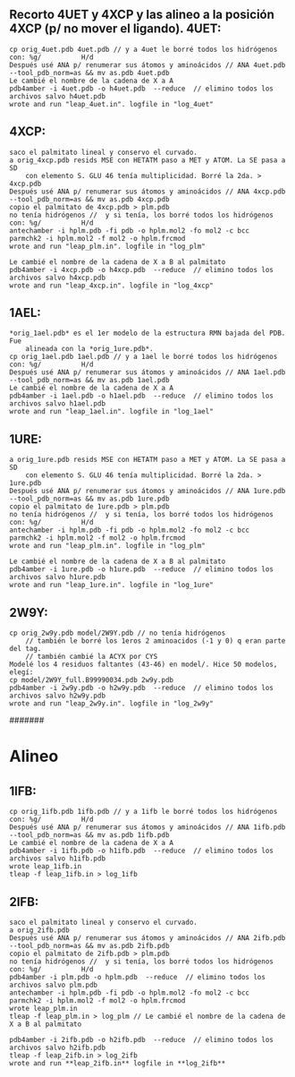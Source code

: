 Recorto 4UET y 4XCP y las alineo a la posición 4XCP (p/ no mover el ligando).
4UET:
-----
    cp orig_4uet.pdb 4uet.pdb // y a 4uet le borré todos los hidrógenos con: %g/          H/d
    Después usé ANA p/ renumerar sus átomos y aminoácidos // ANA 4uet.pdb --tool_pdb_norm=as && mv as.pdb 4uet.pdb
    Le cambié el nombre de la cadena de X a A
    pdb4amber -i 4uet.pdb -o h4uet.pdb  --reduce  // elimino todos los archivos salvo h4uet.pdb
    wrote and run "leap_4uet.in". logfile in "log_4uet"

4XCP:
-----
    saco el palmitato lineal y conservo el curvado. 
    a orig_4xcp.pdb resids MSE con HETATM paso a MET y ATOM. La SE pasa a SD
        con elemento S. GLU 46 tenía multiplicidad. Borré la 2da. > 4xcp.pdb
    Después usé ANA p/ renumerar sus átomos y aminoácidos // ANA 4xcp.pdb --tool_pdb_norm=as && mv as.pdb 4xcp.pdb
    copio el palmitato de 4xcp.pdb > plm.pdb
    no tenía hidrógenos //  y si tenía, los borré todos los hidrógenos con: %g/          H/d
    antechamber -i hplm.pdb -fi pdb -o hplm.mol2 -fo mol2 -c bcc
    parmchk2 -i hplm.mol2 -f mol2 -o hplm.frcmod
    wrote and run "leap_plm.in". logfile in "log_plm"

    Le cambié el nombre de la cadena de X a B al palmitato 
    pdb4amber -i 4xcp.pdb -o h4xcp.pdb  --reduce  // elimino todos los archivos salvo h4xcp.pdb
    wrote and run "leap_4xcp.in". logfile in "log_4xcp"

1AEL:
-----
    *orig_1ael.pdb* es el 1er modelo de la estructura RMN bajada del PDB. Fue
        alineada con la *orig_1ure.pdb*.
    cp orig_1ael.pdb 1ael.pdb // y a 1ael le borré todos los hidrógenos con: %g/          H/d
    Después usé ANA p/ renumerar sus átomos y aminoácidos // ANA 1ael.pdb --tool_pdb_norm=as && mv as.pdb 1ael.pdb
    Le cambié el nombre de la cadena de X a A
    pdb4amber -i 1ael.pdb -o h1ael.pdb  --reduce  // elimino todos los archivos salvo h1ael.pdb
    wrote and run "leap_1ael.in". logfile in "log_1ael"

1URE:
-----
    a orig_1ure.pdb resids MSE con HETATM paso a MET y ATOM. La SE pasa a SD
        con elemento S. GLU 46 tenía multiplicidad. Borré la 2da. > 1ure.pdb
    Después usé ANA p/ renumerar sus átomos y aminoácidos // ANA 1ure.pdb --tool_pdb_norm=as && mv as.pdb 1ure.pdb
    copio el palmitato de 1ure.pdb > plm.pdb
    no tenía hidrógenos //  y si tenía, los borré todos los hidrógenos con: %g/          H/d
    antechamber -i hplm.pdb -fi pdb -o hplm.mol2 -fo mol2 -c bcc
    parmchk2 -i hplm.mol2 -f mol2 -o hplm.frcmod
    wrote and run "leap_plm.in". logfile in "log_plm"

    Le cambié el nombre de la cadena de X a B al palmitato 
    pdb4amber -i 1ure.pdb -o h1ure.pdb  --reduce  // elimino todos los archivos salvo h1ure.pdb
    wrote and run "leap_1ure.in". logfile in "log_1ure"

2W9Y:
-----
    cp orig_2w9y.pdb model/2W9Y.pdb // no tenía hidrógenos 
        // también le borré los 1eros 2 aminoacidos (-1 y 0) q eran parte del tag.
        // también cambié la ACYX por CYS
    Modelé los 4 residuos faltantes (43-46) en model/. Hice 50 modelos, elegí: 
    cp model/2W9Y_full.B99990034.pdb 2w9y.pdb
    pdb4amber -i 2w9y.pdb -o h2w9y.pdb  --reduce  // elimino todos los archivos salvo h2w9y.pdb
    wrote and run "leap_2w9y.in". logfile in "log_2w9y"


#######
# Alineo
######

1IFB:
----
    cp orig_1ifb.pdb 1ifb.pdb // y a 1ifb le borré todos los hidrógenos con: %g/          H/d
    Después usé ANA p/ renumerar sus átomos y aminoácidos // ANA 1ifb.pdb --tool_pdb_norm=as && mv as.pdb 1ifb.pdb
    Le cambié el nombre de la cadena de X a A
    pdb4amber -i 1ifb.pdb -o h1ifb.pdb  --reduce  // elimino todos los archivos salvo h1ifb.pdb
    wrote leap_1ifb.in
    tleap -f leap_1ifb.in > log_1ifb

2IFB:
----
    saco el palmitato lineal y conservo el curvado. 
    a orig_2ifb.pdb 
    Después usé ANA p/ renumerar sus átomos y aminoácidos // ANA 2ifb.pdb --tool_pdb_norm=as && mv as.pdb 2ifb.pdb
    copio el palmitato de 2ifb.pdb > plm.pdb
    no tenía hidrógenos //  y si tenía, los borré todos los hidrógenos con: %g/          H/d
    pdb4amber -i plm.pdb -o hplm.pdb  --reduce  // elimino todos los archivos salvo plm.pdb
    antechamber -i hplm.pdb -fi pdb -o hplm.mol2 -fo mol2 -c bcc
    parmchk2 -i hplm.mol2 -f mol2 -o hplm.frcmod
    wrote leap_plm.in
    tleap -f leap_plm.in > log_plm // Le cambié el nombre de la cadena de X a B al palmitato 

    pdb4amber -i 2ifb.pdb -o h2ifb.pdb  --reduce  // elimino todos los archivos salvo h2ifb.pdb
    tleap -f leap_2ifb.in > log_2ifb
    wrote and run **leap_2ifb.in** logfile in **log_2ifb**
